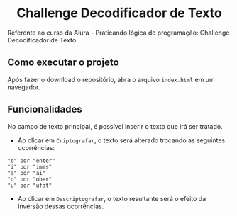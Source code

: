 <h1 align="center">Challenge Decodificador de Texto</h1>
Referente ao curso da Alura - Praticando lógica de programação: Challenge Decodificador de Texto

## Como executar o projeto

Após fazer o download o repositório, abra o arquivo `index.html` em um navegador.

## Funcionalidades

No campo de texto principal, é possível inserir o texto que irá ser tratado.
* Ao clicar em `Criptografar`, o texto será alterado trocando as seguintes ocorrências:

```
"e" por "enter"
"i" por "imes"
"a" por "ai"
"o" por "ober"
"u" por "ufat"
```

* Ao clicar em `Descriptografar`, o texto resultante será o efeito da inversão dessas ocorrências.
